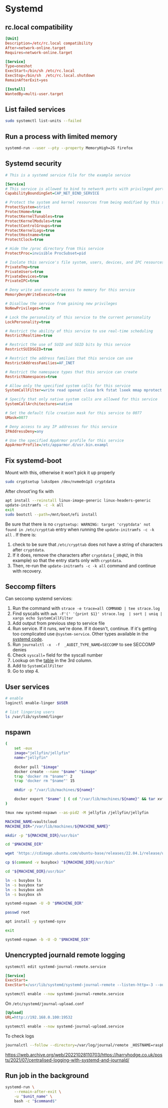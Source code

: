 # Systemd

## rc.local compatibility

```conf
[Unit]
Description=/etc/rc.local compatibility
After=network-online.target
Requires=network-online.target

[Service]
Type=oneshot
ExecStart=/bin/sh /etc/rc.local
ExecStop=/bin/sh  /etc/rc.local.shutdown
RemainAfterExit=yes

[Install]
WantedBy=multi-user.target
```


## List failed services

```sh
sudo systemctl list-units --failed
```

## Run a process with limited memory

```sh
systemd-run --user --pty --property MemoryHigh=2G firefox
```

## Systemd security

```ini
# This is a systemd service file for the example service

[Service]
# This service is allowed to bind to network ports with privileged port numbers
CapabilityBoundingSet=CAP_NET_BIND_SERVICE

# Protect the system and kernel resources from being modified by this service
ProtectSystem=strict
ProtectHome=true
ProtectKernelTunables=true
ProtectKernelModules=true
ProtectControlGroups=true
ProtectKernelLogs=true
ProtectHostname=true
ProtectClock=true

# Hide the /proc directory from this service
ProtectProc=invisible ProcSubset=pid

# Isolate this service's file system, users, devices, and IPC resources
PrivateTmp=true
PrivateUsers=true
PrivateDevices=true
PrivateIPC=true

# Deny write and execute access to memory for this service
MemoryDenyWriteExecute=true

# Disallow the service from gaining new privileges
NoNewPrivileges=true

# Lock the personality of this service to the current personality
LockPersonality=true

# Restrict the ability of this service to use real-time scheduling
RestrictRealtime=true

# Restrict the use of SUID and SGID bits by this service
RestrictSUIDSGID=true

# Restrict the address families that this service can use
RestrictAddressFamilies=AF_INET

# Restrict the namespace types that this service can create
RestrictNamespaces=true

# Allow only the specified system calls for this service
SystemCallFilter=write read openat close brk fstat lseek mmap mprotect munmap rt_sigaction rt_sigprocmask ioctl nanosleep select access execve getuid arch_prctl set_tid_address set_robust_list prlimit64 pread64 getrandom

# Specify that only native system calls are allowed for this service
SystemCallArchitectures=native

# Set the default file creation mask for this service to 0077
UMask=0077

# Deny access to any IP addresses for this service
IPAddressDeny=any

# Use the specified AppArmor profile for this service
AppArmorProfile=/etc/apparmor.d/usr.bin.exampl
```

## Fix systemd-boot

Mount with this, otherwise it won't pick it up properly

```sh
sudo cryptsetup luksOpen /dev/nvme0n1p3 cryptdata
```

After chroot'ing fix with

```sh
apt install --reinstall linux-image-generic linux-headers-generic
update-initramfs -c -k all
exit
sudo bootctl --path=/mnt/boot/efi install
```

Be sure that there is no `cryptsetup: WARNING: target 'cryptdata' not found in /etc/crypttab` entry when running the `update-initramfs -c -k all` . If there is:

1. check to be sure that `/etc/crypttab` does not have a string of characters after `cryptdata`.
2. If it does, remove the characters after `cryptdata` (`_U0qNZ`, in this example) so that the entry starts only with `cryptdata`.
3. Then, re-run the `update-initramfs -c -k all` command and continue with recovery.

## Seccomp filters

Can seccomp systemd services:

1. Run the command with `strace -e trace=all COMMAND | tee strace.log`
2. Find syscalls with `awk -F'(' '{print $1}' strace.log  | sort | uniq | xargs echo SystemCallFilter`
3. Add output from previous step to service file
4. Run service. If it runs, we're done. If it doesn't, continue. If it's getting too complicated use `@system-service`. Other types available in the [systemd code](https://github.com/systemd/systemd/blob/12e2b70f9b849e54018f147b8a11154cd5e2dcf6/src/shared/seccomp-util.c).
5. Run `journalctl -x  -f  _AUDIT_TYPE_NAME=SECCOMP` to see SECCOMP denies
6. Check `syscall=` field for the syscall number
7. Lookup on the [table](https://github.com/torvalds/linux/blob/v4.17/arch/x86/entry/syscalls/syscall_64.tbl#L11) in the 3rd column.
8. Add to `SystemCallFilter`
9. Go to step 4.

## User services

```bash
# enable
loginctl enable-linger $USER

# list lingering users
ls /var/lib/systemd/linger
```

## nspawn

```bash
(
	set -eux
	image="jellyfin/jellyfin"
	name="jellyfin"
	
	docker pull "$image"
	docker create --name "$name" "$image"
	trap 'docker rm "$name"' 2
	trap 'docker rm "$name"' 15

	mkdir -p "/var/lib/machines/${name}"

	docker export "$name" | ( cd "/var/lib/machines/${name}" && tar xvf - )
)

tmux new systemd-nspawn --as-pid2 -M jellyfin /jellyfin/jellyfin
```


```bash
MACHINE_NAME=vaultcloud
MACHINE_DIR="/var/lib/machines/${MACHINE_NAME}"

mkdir -p "${MACHINE_DIR}/usr/bin"

cd "$MACHINE_DIR"

wget 'https://cdimage.ubuntu.com/ubuntu-base/releases/22.04.1/release/ubuntu-base-22.04.1-base-amd64.tar.gz'

cp $(command -v busybox) "${MACHINE_DIR}/usr/bin"

cd "${MACHINE_DIR}/usr/bin"

ln -s busybox ls
ln -s busybox tar
ln -s busybox ash
ln -s busybox sh

systemd-nspawn -U -D "$MACHINE_DIR"

passwd root

apt install -y systemd-sysv

exit

systemd-nspawn -b -U -D "$MACHINE_DIR"
```

## Unencrypted journald remote logging

```bash
systemctl edit systemd-journal-remote.service
```

```ini
[Service]
ExecStart=
ExecStart=/usr/lib/systemd/systemd-journal-remote --listen-http=-3 --output=/var/log/journal/remote/
```

```bash
systemctl enable --now systemd-journal-remote.service
```

On `/etc/systemd/journal-upload.conf`

```ini
[Upload]
URL=http://192.168.0.100:19532
```

```bash
systemctl enable --now systemd-journal-upload.service
```

To check logs

```bash
journalctl --follow --directory=/var/log/journal/remote _HOSTNAME=raspberry-pi-3
```

https://web.archive.org/web/20221028110703/https://harryhodge.co.uk/posts/2021/07/centralised-logging-with-systemd-and-journald/

## Run job in the background

```bash
systemd-run \
	--remain-after-exit \
	-u "$unit_name" \
	bash -c "$command$"
```
